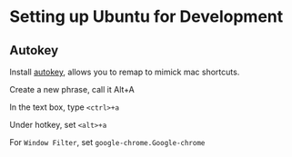 Setting up Ubuntu for Development
=================================


Autokey
-------

Install [autokey](https://apps.ubuntu.com/cat/applications/precise/autokey-gtk/), allows you to remap to mimick mac shortcuts.

Create a new phrase, call it Alt+A

In the text box, type `<ctrl>+a`

Under hotkey, set `<alt>+a`

For `Window Filter`, set `google-chrome.Google-chrome`
